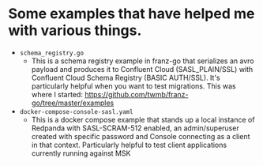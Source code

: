 # Some examples that have helped me with various things.

- `schema_registry.go`
  - This is a schema registry example in franz-go that serializes an avro payload and produces it to Confluent Cloud (SASL_PLAIN/SSL) with Confluent Cloud Schema Registry (BASIC AUTH/SSL). It's particularly helpful when you want to test migrations. This was where I started: https://github.com/twmb/franz-go/tree/master/examples
- `docker-compose-console-sasl.yaml`
  - This is a docker compose example that stands up a local instance of Redpanda with SASL-SCRAM-512 enabled, an admin/superuser created with specific password and Console connecting as a client in that context. Particularly helpful to test client applications currently running against MSK
